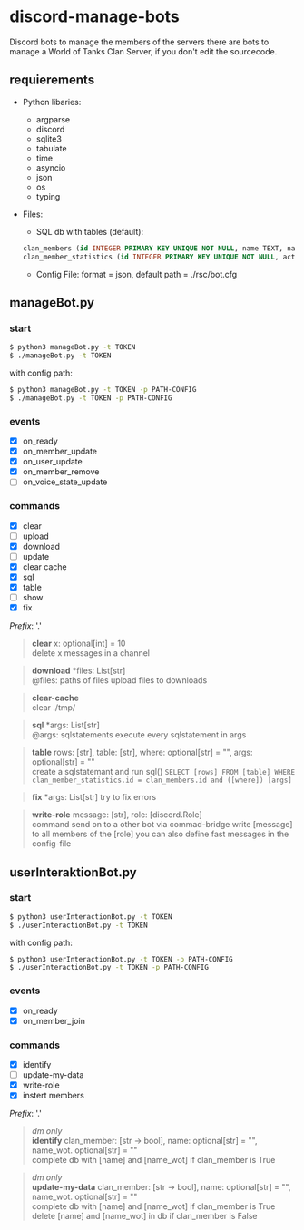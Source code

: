 # discord-manage-bots
Discord bots to manage the members of the servers
there are bots to manage a World of Tanks Clan Server, if you don't edit the sourcecode.

## requierements
- Python libaries:
  - argparse
  - discord
  - sqlite3
  - tabulate
  - time
  - asyncio
  - json
  - os
  - typing

- Files:
  - SQL db with tables (default):
  ```sql
  clan_members (id INTEGER PRIMARY KEY UNIQUE NOT NULL, name TEXT, name_discord TEXT, name_displayed TEXT, name_wot TEXT, identification   INTEGER DEFAULT 0)
  clan_member_statistics (id INTEGER PRIMARY KEY UNIQUE NOT NULL, active_days INTEGER DEFAULT 0, missed_extra_invitations INTEGER DEFAULT 0, last_active_date TEXT DEFAULT '', number_of_warnings INTEGER DEFAULT 0)
  ```
  - Config File: format = json, default path = ./rsc/bot.cfg

## manageBot.py

### start
```sh
$ python3 manageBot.py -t TOKEN
$ ./manageBot.py -t TOKEN
```
with config path:
```sh
$ python3 manageBot.py -t TOKEN -p PATH-CONFIG
$ ./manageBot.py -t TOKEN -p PATH-CONFIG
```
### events

- [x] on_ready  
- [x] on_member_update  
- [x] on_user_update  
- [x] on_member_remove  
- [ ] on_voice_state_update  

### commands
  
- [x] clear  
- [ ] upload  
- [x] download  
- [ ] update  
- [x] clear cache  
- [x] sql  
- [x] table  
- [ ] show  
- [x] fix

_Prefix_: '.'  

> __clear__ x: optional[int] = 10  
> delete x messages in a channel  

> __download__ \*files: List[str]  
> @files: paths of files
> upload files to downloads  

> __clear-cache__  
> clear ./tmp/

> __sql__ \*args: List[str]  
> @args: sqlstatements
> execute every sqlstatement in args
  
> __table__ rows: [str], table: [str], where: optional[str] = "", args: optional[str] = ""  
> create a sqlstatemant and run sql()
> `SELECT [rows] FROM [table] WHERE clan_member_statistics.id = clan_members.id and ([where]) [args]`
  
> __fix__ \*args: List[str]
> try to fix errors

> __write-role__ message: [str], role: [discord.Role]  
> command send on to a other bot via commad-bridge
> write [message] to all members of the [role]
> you can also define fast messages in the config-file

## userInteraktionBot.py

### start
```sh
$ python3 userInteractionBot.py -t TOKEN
$ ./userInteractionBot.py -t TOKEN
```
with config path:
```sh
$ python3 userInteractionBot.py -t TOKEN -p PATH-CONFIG
$ ./userInteractionBot.py -t TOKEN -p PATH-CONFIG
```

### events

- [x] on_ready  
- [x] on_member_join   
  
### commands

- [x] identify  
- [ ] update-my-data  
- [x] write-role
- [x] instert members  

_Prefix_: '.'  

> _dm only_  
> __identify__ clan_member: [str -> bool], name: optional[str] = "", name_wot. optional[str] = ""  
> complete db with [name] and [name_wot] if clan_member is True

> _dm only_  
> __update-my-data__ clan_member: [str -> bool], name: optional[str] = "", name_wot. optional[str] = ""  
> complete db with [name] and [name_wot] if clan_member is True
> delete [name] and [name_wot] in db if clan_member is False
